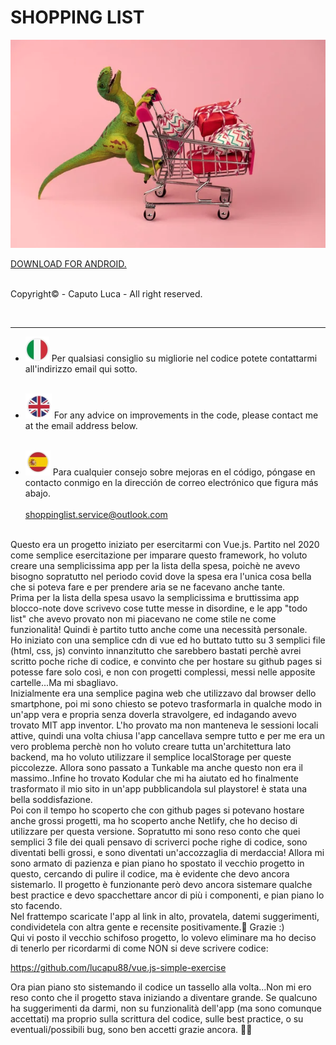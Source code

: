 # SHOPPING LIST

<p align="center"><img src="src/img/readme/README-IMG.png" alt="preview" /></p>

<a href="https://play.google.com/store/apps/details?id=io.kodular.caputoluca88.Shopping_List" target="_blank">DOWNLOAD FOR ANDROID.</a><br><br>

<p>Copyright© - Caputo Luca - All right reserved.</p>

<br><hr>

- <span><img src="src/img/readme/ITA.png" alt="ita"/></span> Per qualsiasi consiglio su migliorie nel codice potete contattarmi all'indirizzo email qui sotto.<br><br>

- <span><img src="src/img/readme/ENG.png" alt="eng"/></span> For any advice on improvements in the code, please contact me at the email address below.<br><br>

- <span><img src="src/img/readme/ESP.png" alt="esp"/></span> Para cualquier consejo sobre mejoras en el código, póngase en contacto conmigo en la dirección de correo electrónico que figura más abajo.<br><br>
  shoppinglist.service@outlook.com <br><br>

Questo era un progetto iniziato per esercitarmi con Vue.js. Partito nel 2020 come semplice esercitazione per imparare questo framework, ho voluto creare una semplicissima app per la lista della spesa, poichè ne avevo bisogno sopratutto nel periodo covid dove la spesa era l'unica cosa bella che si poteva fare e per prendere aria se ne facevano anche tante.<br>
Prima per la lista della spesa usavo la semplicissima e bruttissima app blocco-note dove scrivevo cose tutte messe in disordine, e le app "todo list" che avevo provato non mi piacevano ne come stile ne come funzionalità! Quindi è partito tutto anche come una necessità personale.<br>
Ho iniziato con una semplice cdn di vue ed ho buttato tutto su 3 semplici file (html, css, js) convinto innanzitutto che sarebbero bastati perchè avrei scritto poche riche di codice, e convinto che per hostare su github pages si potesse fare solo così, e non con progetti complessi, messi nelle apposite cartelle...Ma mi sbagliavo.<br>
Inizialmente era una semplice pagina web che utilizzavo dal browser dello smartphone, poi mi sono chiesto se potevo trasformarla in qualche modo in un'app vera e propria senza doverla stravolgere, ed indagando avevo trovato MIT app inventor. L'ho provato ma non manteneva le sessioni locali attive, quindi una volta chiusa l'app cancellava sempre tutto e per me era un vero problema perchè non ho voluto creare tutta un'architettura lato backend, ma ho voluto utilizzare il semplice localStorage per queste piccolezze. Allora sono passato a Tunkable ma anche questo non era il massimo..Infine ho trovato Kodular che mi ha aiutato ed ho finalmente trasformato il mio sito in un'app pubblicandola sul playstore! è stata una bella soddisfazione.<br>
Poi con il tempo ho scoperto che con github pages si potevano hostare anche grossi progetti, ma ho scoperto anche Netlify, che ho deciso di utilizzare per questa versione. Sopratutto mi sono reso conto che quei semplici 3 file dei quali pensavo di scriverci poche righe di codice, sono diventati belli grossi, e sono diventati un'accozzaglia di merdaccia! Allora mi sono armato di pazienza e pian piano ho spostato il vecchio progetto in questo, cercando di pulire il codice, ma è evidente che devo ancora sistemarlo. Il progetto è funzionante però devo ancora sistemare qualche best practice e devo spacchettare ancor di più i componenti, e pian piano lo sto facendo.<br>
Nel frattempo scaricate l'app al link in alto, provatela, datemi suggerimenti, condividetela con altra gente e recensite positivamente.🤪 Grazie :) <br>
Qui vi posto il vecchio schifoso progetto, lo volevo eliminare ma ho deciso di tenerlo per ricordarmi di come NON si deve scrivere codice:

https://github.com/lucapu88/vue.js-simple-exercise

Ora pian piano sto sistemando il codice un tassello alla volta...Non mi ero reso conto che il progetto stava iniziando a diventare grande. Se qualcuno ha suggerimenti da darmi, non su funzionalità dell'app (ma sono comunque accettati) ma proprio sulla scrittura del codice, sulle best practice, o su eventuali/possibili bug, sono ben accetti grazie ancora. 🙏😊

